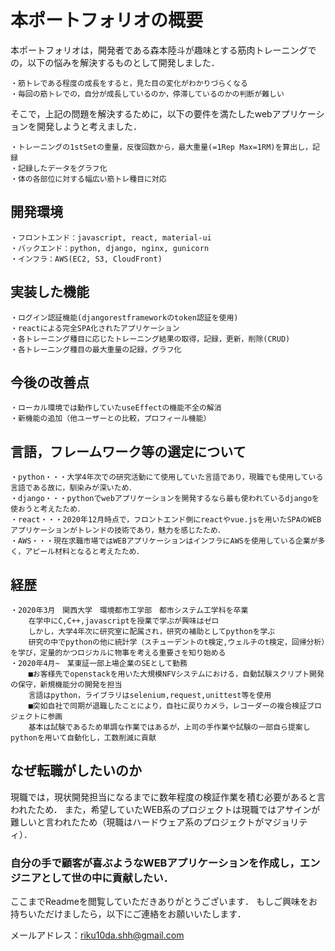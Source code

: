 # 本ポートフォリオの概要
本ポートフォリオは，開発者である森本陸斗が趣味とする筋肉トレーニングでの，以下の悩みを解決するものとして開発しました．

    ・筋トレである程度の成長をすると，見た目の変化がわかりづらくなる
    ・毎回の筋トレでの，自分が成長しているのか，停滞しているのかの判断が難しい
そこで，上記の問題を解決するために，以下の要件を満たしたwebアプリケーションを開発しようと考えました．

    ・トレーニングの1stSetの重量，反復回数から，最大重量(=1Rep Max=1RM)を算出し，記録
    ・記録したデータをグラフ化
    ・体の各部位に対する幅広い筋トレ種目に対応

## 開発環境

    ・フロントエンド：javascript, react, material-ui
    ・バックエンド：python, django, nginx, gunicorn
    ・インフラ：AWS(EC2, S3, CloudFront)

## 実装した機能
    ・ログイン認証機能(djangorestframeworkのtoken認証を使用)
    ・reactによる完全SPA化されたアプリケーション
    ・各トレーニング種目に応じたトレーニング結果の取得，記録，更新，削除(CRUD)
    ・各トレーニング種目の最大重量の記録，グラフ化
    
## 今後の改善点
    ・ローカル環境では動作していたuseEffectの機能不全の解消
    ・新機能の追加（他ユーザーとの比較，プロフィール機能）
    
## 言語，フレームワーク等の選定について
    ・python・・・大学4年次での研究活動にて使用していた言語であり，現職でも使用している言語である故に，馴染みが深いため．
    ・django・・・pythonでwebアプリケーションを開発するなら最も使われているdjangoを使おうと考えたため．
    ・react・・・2020年12月時点で，フロントエンド側にreactやvue.jsを用いたSPAのWEBアプリケーションがトレンドの技術であり，魅力を感じたため．
    ・AWS・・・現在求職市場ではWEBアプリケーションはインフラにAWSを使用している企業が多く，アピール材料となると考えたため．
    
## 経歴
    ・2020年3月　関西大学　環境都市工学部　都市システム工学科を卒業
        在学中にC,C++,javascriptを授業で学ぶが興味はゼロ
        しかし，大学4年次に研究室に配属され，研究の補助としてpythonを学ぶ
        研究の中でpythonの他に統計学（スチューデントのt検定,ウェルチのt検定，回帰分析）を学び，定量的かつロジカルに物事を考える重要さを知り始める
    ・2020年4月~　某東証一部上場企業のSEとして勤務
        ■お客様先でopenstackを用いた大規模NFVシステムにおける，自動試験スクリプト開発の保守，新規機能分の開発を担当
        言語はpython，ライブラリはselenium,request,unittest等を使用
        ■突如自社で同期が退職したことにより，自社に戻りカメラ，レコーダーの複合検証プロジェクトに参画
        基本は試験であるため単調な作業ではあるが，上司の手作業や試験の一部自ら提案しpythonを用いて自動化し，工数削減に貢献
   
## なぜ転職がしたいのか
現職では，現状開発担当になるまでに数年程度の検証作業を積む必要があると言われたため．
また，希望していたWEB系のプロジェクトは現職ではアサインが難しいと言われたため（現職はハードウェア系のプロジェクトがマジョリティ）．

### 自分の手で顧客が喜ぶようなWEBアプリケーションを作成し，エンジニアとして世の中に貢献したい．

ここまでReadmeを閲覧していただきありがとうございます．
もしご興味をお持ちいただけましたら，以下にご連絡をお願いいたします．

メールアドレス：riku10da.shh@gmail.com
    
